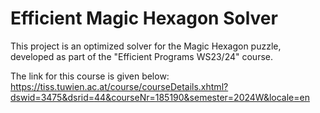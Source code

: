 # Efficient Magic Hexagon Solver

This project is an optimized solver for the Magic Hexagon puzzle, developed as part of the "Efficient Programs WS23/24" course. 

The link for this course is given below:
https://tiss.tuwien.ac.at/course/courseDetails.xhtml?dswid=3475&dsrid=44&courseNr=185190&semester=2024W&locale=en
